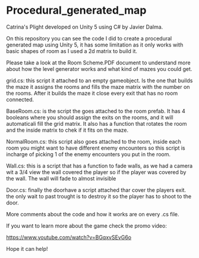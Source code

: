 # Procedural_generated_map

Catrina's Plight developed on Unity 5 using C# by Javier Dalma.

On this repository you can see the code I did to create a procedural generated map using Unity 5, it has some limitation as it only works with basic shapes of room as I used a 2d matrix to build it. 

Please take a look at the Room Scheme.PDF document to understand more about how the level generator works and what kind of mazes you could get.

grid.cs: this script it attached to an empty gameobject. Is the one that builds the maze it assigns the rooms and fills the maze matrix with the number on the rooms. After it builds the maze it close every exit that has no room connected.

BaseRoom.cs: is the script the goes attached to the room prefab. It has 4 booleans where you should assign the exits on the rooms, and it will automaticali fill the grid matrix. It also has a function that rotates the room and the inside matrix to chek if it fits on the maze.

NormalRoom.cs: this script also goes attached to the room, inside each room you might want to have different enemy encounters
so this script is incharge of picking 1 of the enemy encounters you put in the room.

Wall.cs: this is a script that has a function to fade walls, as we had a camera wit a 3/4 view the wall covered the player so if the player was covered by the wall. The wall will fade to almost invisible

Door.cs: finally the doorhave a script attached thar cover the players exit. the only wait to past trought is to destroy it so the player has to shoot to the door.

More comments about the code and how it works are on every .cs file.

If you want to learn more about the game check the promo video:

https://www.youtube.com/watch?v=BGqxvSEvG6o

Hope it can help!

